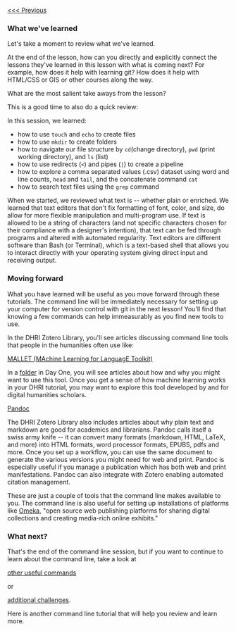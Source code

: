 [<<< Previous](grep.md)

### What we've learned

Let's take a moment to review what we've learned.

At the end of the lesson, how can you directly and explicitly connect the lessons they've learned in this lesson with what is coming next? For example, how does it help with learning git? How does it help with HTML/CSS or GIS or other courses along the way.

What are the most salient take aways from the lesson?

This is a good time to also do a quick review:

In this session, we learned:
- how to use `touch` and `echo` to create files 
- how to use `mkdir` to create folders
- how to navigate our file structure by `cd`(change directory), `pwd` (print working directory), and `ls` (list)
- how to use redirects (`<`) and pipes (`|`) to create a pipeline
- how to explore a comma separated values (.csv) dataset using word and line counts, `head` and `tail`, and the concatenate command `cat`
- how to search text files using the `grep` command

When we started, we reviewed what text is -- whether plain or enriched. We learned that text editors that don't fix formatting of font, color, and size, do allow for more flexible manipulation and multi-program use. If text is allowed to be a string of characters (and not specific characters chosen for their compliance with a designer's intention), that text can be fed through programs and altered with automated regularity. Text editors are different software than Bash (or Terminal), which is a text-based shell that allows you to interact directly with your operating system giving direct input and receiving output. 

### Moving forward

What you have learned will be useful as you move forward through these tutorials. The command line will be immediately necessary for setting up your computer for version control with git in the next lesson! You'll find that knowing a few commands can help immeasurably as you find new tools to use.

In the DHRI Zotero Library, you'll see articles discussing command line tools that people in the humanities often use like:

[MALLET (MAchine Learning for LanguagE Toolkit)](http://mallet.cs.umass.edu/index.php)

In a [folder](https://www.zotero.org/groups/1073865/cuny-neh_institute/items/collectionKey/9A27CIQN) in Day One, you will see articles about how and why you might want to use this tool. Once you get a sense of how machine learning works in your DHRI tutorial, you may want to explore this tool developed by and for digital humanities scholars.

[Pandoc](https://pandoc.org/)

The DHRI Zotero Library also includes articles about why plain text and markdown are good for academics and librarians. Pandoc calls itself a swiss army knife -- it can convert many formats (markdown, HTML, LaTeX, and more) into HTML formats, word processor formats, EPUBS, pdfs and more. Once you set up a workflow, you can use the same document to generate the various versions you might need for web and print. Pandoc is especially useful if you manage a publication which has both web and print manifestations. Pandoc can also integrate with Zotero enabling automated citation management.

These are just a couple of tools that the command line makes available to you. The command line is also useful for setting up installations of platforms like [Omeka](https://omeka.org/), "open source web publishing platforms for sharing digital collections and creating media-rich online exhibits."

### What next?

That's the end of the command line session, but if you want to continue to learn about the command line, take a look at 

[other useful commands](other-commands.md) 

or 

[additional challenges](challenges.md).

Here is another command line tutorial that will help you review and learn more.

